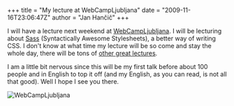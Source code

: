+++
title = "My lecture at WebCampLjubljana"
date = "2009-11-16T23:06:47Z"
author = "Jan Hančič"
+++

I will have a lecture next weekend at [WebCampLjubljana](http://webcamp.si/). I will be lecturing about [Sass](http://sass-lang.com/) (Syntactically Awesome Stylesheets), a better way of writing CSS. I don't know at what time my lecture will be so come and stay the whole day, there will be tons of [other great lectures](http://webcamp.si/predavanja/).

I am a little bit nervous since this will be my first talk before about 100 people and in English to top it off (and my English, as you can read, is not all that good). Well I hope I see you there.

![WebCampLjubljana](/post_images/webcamp-ljubljana-header.png)
